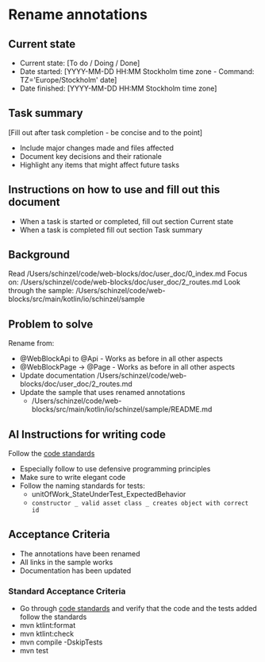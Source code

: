 # Rename annotations

## Current state
- Current state: [To do / Doing / Done]
- Date started: [YYYY-MM-DD HH:MM Stockholm time zone - Command: TZ='Europe/Stockholm' date]
- Date finished: [YYYY-MM-DD HH:MM Stockholm time zone]

## Task summary
[Fill out after task completion - be concise and to the point]
- Include major changes made and files affected
- Document key decisions and their rationale
- Highlight any items that might affect future tasks

## Instructions on how to use and fill out this document
- When a task is started or completed, fill out section Current state
- When a task is completed fill out section Task summary

## Background
Read /Users/schinzel/code/web-blocks/doc/user_doc/0_index.md
Focus on: /Users/schinzel/code/web-blocks/doc/user_doc/2_routes.md
Look through the sample: /Users/schinzel/code/web-blocks/src/main/kotlin/io/schinzel/sample

## Problem to solve
Rename from:
- @WebBlockApi to @Api - Works as before in all other aspects
- @WebBlockPage → @Page - Works as before in all other aspects
- Update documentation /Users/schinzel/code/web-blocks/doc/user_doc/2_routes.md
- Update the sample that uses renamed annotations
  - /Users/schinzel/code/web-blocks/src/main/kotlin/io/schinzel/sample/README.md

## AI Instructions for writing code
Follow the [code standards](../code_standards/_index.md)
- Especially follow to use defensive programming principles
- Make sure to write elegant code
- Follow the naming standards for tests:
  - unitOfWork_StateUnderTest_ExpectedBehavior
  - `constructor _ valid asset class _ creates object with correct id`

## Acceptance Criteria
- The annotations have been renamed
- All links in the sample works
- Documentation has been updated

### Standard Acceptance Criteria
- Go through [code standards](../code_standards/_index.md) and verify that the code and the tests added follow the standards
- mvn ktlint:format
- mvn ktlint:check
- mvn compile -DskipTests
- mvn test
